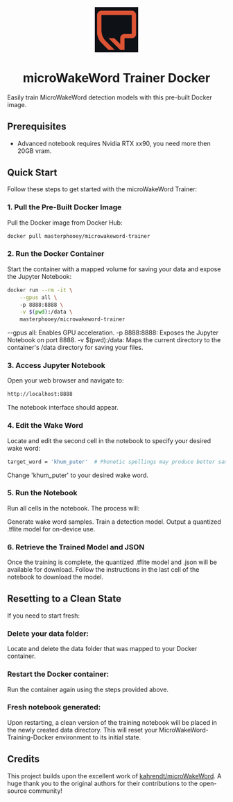 <div align="center">
  <img src="https://raw.githubusercontent.com/MasterPhooey/MicroWakeWord-Trainer-Docker/refs/heads/main/mmw.png" alt="MicroWakeWord Trainer Logo" width="100" />
  <h1>microWakeWord Trainer Docker</h1>
</div>

Easily train MicroWakeWord detection models with this pre-built Docker image.

## Prerequisites

- Advanced notebook requires Nvidia RTX xx90, you need more then 20GB vram.

## Quick Start

Follow these steps to get started with the microWakeWord Trainer:

### 1. Pull the Pre-Built Docker Image

Pull the Docker image from Docker Hub:
```bash
docker pull masterphooey/microwakeword-trainer
```

### 2. Run the Docker Container

Start the container with a mapped volume for saving your data and expose the Jupyter Notebook:
```bash
docker run --rm -it \
    --gpus all \ 
    -p 8888:8888 \
    -v $(pwd):/data \
    masterphooey/microwakeword-trainer
```
--gpus all: Enables GPU acceleration.
-p 8888:8888: Exposes the Jupyter Notebook on port 8888.
-v $(pwd):/data: Maps the current directory to the container's /data directory for saving your files.

### 3. Access Jupyter Notebook

Open your web browser and navigate to:
```bash
http://localhost:8888
```
The notebook interface should appear.

### 4. Edit the Wake Word

Locate and edit the second cell in the notebook to specify your desired wake word:
```bash
target_word = 'khum_puter'  # Phonetic spellings may produce better samples
```
Change 'khum_puter' to your desired wake word.

### 5. Run the Notebook
Run all cells in the notebook. The process will:

Generate wake word samples.
Train a detection model.
Output a quantized .tflite model for on-device use.

### 6. Retrieve the Trained Model and JSON
Once the training is complete, the quantized .tflite model and .json will be available for download. Follow the instructions in the last cell of the notebook to download the model.

## Resetting to a Clean State
If you need to start fresh:

### Delete your data folder:
Locate and delete the data folder that was mapped to your Docker container.

### Restart the Docker container:
Run the container again using the steps provided above.

### Fresh notebook generated:
Upon restarting, a clean version of the training notebook will be placed in the newly created data directory.
This will reset your MicroWakeWord-Training-Docker environment to its initial state.

## Credits

This project builds upon the excellent work of [kahrendt/microWakeWord](https://github.com/kahrendt/microWakeWord). A huge thank you to the original authors for their contributions to the open-source community!




